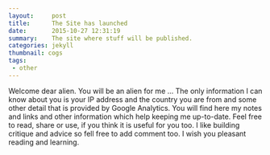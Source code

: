 ```yaml
---
layout:     post
title:      The Site has launched
date:       2015-10-27 12:31:19
summary:    The site where stuff will be published.
categories: jekyll
thumbnail: cogs
tags:
 - other
---
```


Welcome dear alien. You will be an alien for me ... The only information I can
know about you is your IP address and the country you are from and 
some other detail that is provided by Google Analytics.
You will find here my notes and links and other information which help 
keeping me up-to-date. Feel free to read, share or use, if you think
it is useful for you too. I like building critique and advice so fell free to 
add comment too.
I wish you pleasant reading and learning.